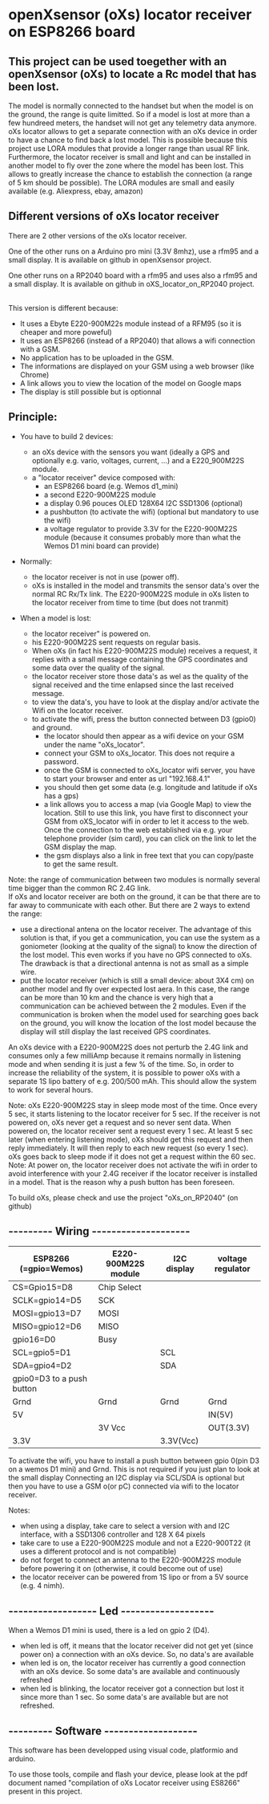 # openXsensor (oXs) locator receiver on ESP8266 board
## This project can be used toegether with an openXsensor (oXs) to locate a Rc model that has been lost.


The model is normally connected to the handset but when the model is on the ground, the range is quite limitted. 
So if a model is lost at more than a few hundreed meters, the handset will not get any telemetry data anymore. 
oXs locator allows to get a separate connection with an oXs device in order to have a chance to find back a lost model.
This is possible because this project use LORA modules that provide a longer range than usual RF link.
Furthermore, the locator receiver is small and light and can be installed in another model to fly over the zone where the model has been lost. This allows to greatly increase the chance to establish the connection (a range of 5 km should be possible).
The LORA modules are small and easily available (e.g. Aliexpress, ebay, amazon)


## Different versions of oXs locator receiver

There are 2 other versions of the oXs locator receiver.


One of the other runs on a Arduino pro mini (3.3V 8mhz), use a rfm95 and a small display. It is available on github in openXsensor project.


One other runs on a RP2040 board with a rfm95 and uses also a rfm95 and a small display. It is available on github in oXS_locator_on_RP2040 project.

\
This version is different because:
* It uses a Ebyte E220-900M22s module instead of a RFM95 (so it is cheaper and more poweful)
* It uses an ESP8266 (instead of a RP2040) that allows a wifi connection with a GSM.
* No application has to be uploaded in the GSM.
* The informations are displayed on your GSM using a web browser (like Chrome)
* A link allows you to view the location of the model on Google maps
* The display is still possible but is optionnal

## Principle:
* You have to build 2 devices: 
    * an oXs device with the sensors you want (ideally a GPS and optionally e.g. vario, voltages, current, ...) and a E220_900M22S module.
    * a "locator receiver" device composed with:
        * an ESP8266 board (e.g. Wemos d1_mini)
        * a second E220-900M22S module
        * a display 0.96 pouces OLED 128X64 I2C SSD1306 (optional)
        * a pushbutton (to activate the wifi) (optional but mandatory to use the wifi)
        * a voltage regulator to provide 3.3V for the E220-900M22S module (because it consumes probably more than what the Wemos D1 mini board can provide) 
        
* Normally:
    * the locator receiver is not in use (power off).
    * oXs is installed in the model and transmits the sensor data's over the normal RC Rx/Tx link. The E220-900M22S module in oXs listen to the locator receiver from time to time (but does not tranmit) 
* When a model is lost:
    * the locator receiver" is powered on. 
    * his E220-900M22S sent requests on regular basis.    
    * When oXs (in fact his E220-900M22S module) receives a request, it replies with a small message containing the GPS coordinates and some data over the quality of the signal.
    * the locator receiver store those data's as wel as the quality of the signal received and the time enlapsed since the last received message.
    * to view the data's, you have to look at the display and/or activate the Wifi on the locator receiver.
    * to activate the wifi, press the button connected between D3 (gpio0) and ground.
        * the locator should then appear as a wifi device on your GSM under the name "oXs_locator".
        * connect your GSM to oXs_locator. This does not require a password.
        * once the GSM is connected to oXs_locator wifi server, you have to start your browser and enter as url "192.168.4.1"
        * you should then get some data (e.g. longitude and latitude if oXs has a gps)
        * a link allows you to access a map (via Google Map) to view the location. Still to use this link, you have first to disconnect your GSM from oXS_locator wifi in order to let it access to the web. Once the connection to the web established via e.g. your telephone provider (sim card), you can click on the link to let the GSM display the map.
        * the gsm displays also a link in free text that you can copy/paste to get the same result.  


Note: the range of communication between two modules is normally several time bigger than the common RC 2.4G link.   
If oXs and locator receiver are both on the ground, it can be that there are to far away to communicate with each other.
But there are 2 ways to extend the range:
* use a directional antena on the locator receiver. The advantage of this solution is that, if you get a communication, you can use the system as a goniometer (looking at the quality of the signal) to know the direction of the lost model. This even works if you have no GPS connected to oXs. The drawback is that a directional antenna is not as small as a simple wire.
* put the locator receiver (which is still a small device: about 3X4 cm) on another model and fly over expected lost aera. In this case, the range can be more than 10 km and the chance is very high that a communication can be achieved between the 2 modules. Even if the communication is broken when the model used for searching goes back on the ground, you will know the location of the lost model because the display will still display the last received GPS coordinates.


An oXs device with a E220-900M22S does not perturb the 2.4G link and consumes only a few milliAmp because it remains normally in listening mode and when sending it is just a few % of the time. So, in order to increase the reliability of the system, it is possible to power oXs with a separate 1S lipo battery of e.g. 200/500 mAh. This should allow the system to work for several hours.

Note: oXs E220-900M22S stay in sleep mode most of the time. Once every 5 sec, it starts listening to the locator receiver for 5 sec. If the receiver is not powered on, oXs never get a request and so never sent data.
When powered on, the locator receiver sent a request every 1 sec. At least 5 sec later (when entering listening mode), oXs should get this request and then reply immediately. It will then reply to each new request (so every 1 sec). oXs goes back to sleep mode if it does not get a request within the 60 sec.
Note: At power on, the locator receiver does not activate the wifi in order to avoid interference with your 2.4G receiver if the locator receiver is installed in a model. That is the reason why a push button has been foreseen. 

To build oXs, please check and use the project "oXs_on_RP2040" (on github) 


## --------- Wiring --------------------
|ESP8266 (=gpio=Wemos)|E220-900M22S module| I2C display|voltage regulator|
|---------------------|-------------------|------------|-----------------|
|CS=Gpio15=D8        | Chip Select| ||
|SCLK=gpio14=D5         | SCK| ||
|MOSI=gpio13=D7      | MOSI| ||
|MISO=gpio12=D6     | MISO| ||
|gpio16=D0                | Busy | ||
|SCL=gpio5=D1||SCL||
|SDA=gpio4=D2||SDA||
|gpio0=D3 to a push button|||| |
|Grnd|Grnd |Grnd|Grnd|
|5V|||IN(5V)|
|  |3V Vcc|| OUT(3.3V)|
|3.3V||3.3V(Vcc)||



To activate the wifi, you have to install a push button between gpio 0(pin D3 on a wemos D1 mini) and Grnd. This is not required if you just plan to look at the small display
Connecting an I2C display via SCL/SDA is optional but then you have to use a GSM o(or pC) connected via wifi to the locator receiver.

Notes:
* when using a display, take care to select a version with and I2C interface, with a SSD1306 controller and  128 X 64 pixels
* take care to use a E220-900M22S module and not a E220-900T22 (it uses a different protocol and is not compatible)
* do not forget to connect an antenna to the E220-900M22S module before powering it on (otherwise, it could become out of use)
* the locator receiver can be powered from 1S lipo or from a 5V source (e.g. 4 nimh).
## ------------------ Led -------------------
When a Wemos D1 mini is used, there is a led on gpio 2 (D4).
* when led is off, it means that the locator receiver did not get yet (since power on) a connection with an oXs device. So, no data's are available
* when led is on, the locator receiver has currently a good connection with an oXs device. So some data's are available and continuously refreshed
* when led is blinking, the locator receiver got a connection but lost it since more than 1 sec. So some data's are available but are not refreshed.

## --------- Software -------------------
This software has been developped using visual code, platformio and arduino.


To use those tools, compile and flash your device, please look at the pdf document named "compilation of oXs Locator receiver using ES8266" present in this project.
